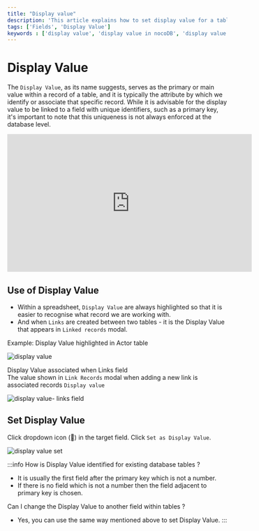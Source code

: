 ```yaml
---
title: "Display value"
description: 'This article explains how to set display value for a table & its use.'
tags: ['Fields', 'Display Value']
keywords : ['display value', 'display value in nocoDB', 'display value in nocoDB']
---
```


# Display Value

The `Display Value`, as its name suggests, serves as the primary or main value within a record of a table, and it is typically the attribute by which we identify or associate that specific record. While it is advisable for the display value to be linked to a field with unique identifiers, such as a primary key, it's important to note that this uniqueness is not always enforced at the database level.

<center>
    <iframe width="560" height="315" src="https://www.youtube.com/embed/GAPAec6zXQ8?si=G_61hrI3gV_xYTrt?&start=13" frameborder="0" allow="accelerometer; autoplay; clipboard-write; encrypted-media; gyroscope; picture-in-picture" allowfullscreen ></iframe>
</center>

## Use of Display Value
- Within a spreadsheet, `Display Value` are always highlighted so that it is easier to recognise what record we are working with.
- And when `Links` are created between two tables - it is the Display Value that appears in `Linked records` modal.

Example: 
Display Value highlighted in Actor table

![display value](/img/v2/fields/display-value.png)

Display Value associated when Links field  
The value shown in `Link Records` modal when adding a new link is associated records `Display value`  
  
![display value- links field](/img/v2/fields/display-value-in-linked-record.png)


## Set Display Value
Click dropdown icon (🔽) in the target field. Click `Set as Display Value`.  
  
![display value set](/img/v2/fields/set-as-display-value.png)

:::info
How is Display Value identified for existing database tables ?
- It is usually the first field after the primary key which is not a number.
- If there is no field which is not a number then the field adjacent to primary key is chosen.

Can I change the Display Value to another field within tables ?
- Yes, you can use the same way mentioned above to set Display Value.
::: 

